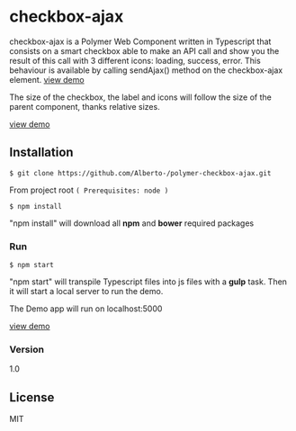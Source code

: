 # checkbox-ajax

checkbox-ajax is a Polymer Web Component written in Typescript that consists on a smart checkbox able to make an API call and show you the result of this call with 3 different icons: loading, success, error. This behaviour is available by calling sendAjax() method on the checkbox-ajax element. [view demo]

The size of the checkbox, the label and icons will follow the size of the parent component, thanks relative sizes.


 [view demo]

## Installation

```
$ git clone https://github.com/Alberto-/polymer-checkbox-ajax.git
```

From project root `(
Prerequisites: node
)`


```
$ npm install
```
"npm install" will download all **npm** and **bower** required packages


### Run

```
$ npm start
```

"npm start" will  transpile Typescript files into js files with a **gulp** task.
Then it will start a local server to run the demo.

The Demo app will run on localhost:5000

 [view demo]

### Version
1.0 

## License

MIT 


[view demo]: <http://albertopiras-enta.rhcloud.com/polymer-checkbox-ajax>